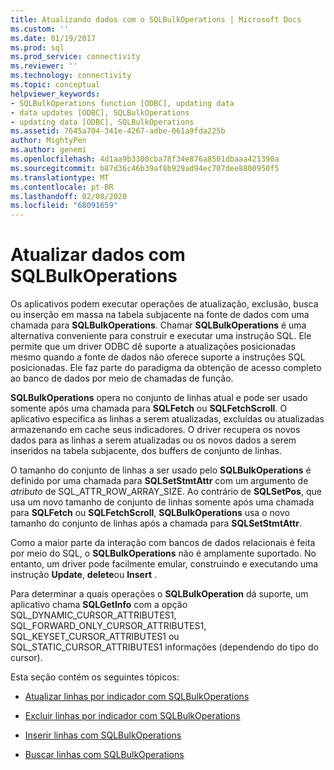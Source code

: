 ```yaml
---
title: Atualizando dados com o SQLBulkOperations | Microsoft Docs
ms.custom: ''
ms.date: 01/19/2017
ms.prod: sql
ms.prod_service: connectivity
ms.reviewer: ''
ms.technology: connectivity
ms.topic: conceptual
helpviewer_keywords:
- SQLBulkOperations function [ODBC], updating data
- data updates [ODBC], SQLBulkOperations
- updating data [ODBC], SQLBulkOperations
ms.assetid: 7645a704-341e-4267-adbe-061a9fda225b
author: MightyPen
ms.author: genemi
ms.openlocfilehash: 4d1aa9b3300cba78f34e876a8501dbaaa421390a
ms.sourcegitcommit: b87d36c46b39af8b929ad94ec707dee8800950f5
ms.translationtype: MT
ms.contentlocale: pt-BR
ms.lasthandoff: 02/08/2020
ms.locfileid: "68091659"
---
```

# <a name="updating-data-with-sqlbulkoperations"></a>Atualizar dados com SQLBulkOperations
Os aplicativos podem executar operações de atualização, exclusão, busca ou inserção em massa na tabela subjacente na fonte de dados com uma chamada para **SQLBulkOperations**. Chamar **SQLBulkOperations** é uma alternativa conveniente para construir e executar uma instrução SQL. Ele permite que um driver ODBC dê suporte a atualizações posicionadas mesmo quando a fonte de dados não oferece suporte a instruções SQL posicionadas. Ele faz parte do paradigma da obtenção de acesso completo ao banco de dados por meio de chamadas de função.  
  
 **SQLBulkOperations** opera no conjunto de linhas atual e pode ser usado somente após uma chamada para **SQLFetch** ou **SQLFetchScroll**. O aplicativo especifica as linhas a serem atualizadas, excluídas ou atualizadas armazenando em cache seus indicadores. O driver recupera os novos dados para as linhas a serem atualizadas ou os novos dados a serem inseridos na tabela subjacente, dos buffers de conjunto de linhas.  
  
 O tamanho do conjunto de linhas a ser usado pelo **SQLBulkOperations** é definido por uma chamada para **SQLSetStmtAttr** com um argumento de *atributo* de SQL_ATTR_ROW_ARRAY_SIZE. Ao contrário de **SQLSetPos**, que usa um novo tamanho de conjunto de linhas somente após uma chamada para **SQLFetch** ou **SQLFetchScroll**, **SQLBulkOperations** usa o novo tamanho do conjunto de linhas após a chamada para **SQLSetStmtAttr**.  
  
 Como a maior parte da interação com bancos de dados relacionais é feita por meio do SQL, o **SQLBulkOperations** não é amplamente suportado. No entanto, um driver pode facilmente emular, construindo e executando uma instrução **Update**, **delete**ou **Insert** .  
  
 Para determinar a quais operações o **SQLBulkOperation** dá suporte, um aplicativo chama **SQLGetInfo** com a opção SQL_DYNAMIC_CURSOR_ATTRIBUTES1, SQL_FORWARD_ONLY_CURSOR_ATTRIBUTES1, SQL_KEYSET_CURSOR_ATTRIBUTES1 ou SQL_STATIC_CURSOR_ATTRIBUTES1 informações (dependendo do tipo do cursor).  
  
 Esta seção contém os seguintes tópicos:  
  
-   [Atualizar linhas por indicador com SQLBulkOperations](../../../odbc/reference/develop-app/updating-rows-by-bookmark-with-sqlbulkoperations.md)  
  
-   [Excluir linhas por indicador com SQLBulkOperations](../../../odbc/reference/develop-app/deleting-rows-by-bookmark-with-sqlbulkoperations.md)  
  
-   [Inserir linhas com SQLBulkOperations](../../../odbc/reference/develop-app/inserting-rows-with-sqlbulkoperations.md)  
  
-   [Buscar linhas com SQLBulkOperations](../../../odbc/reference/develop-app/fetching-rows-with-sqlbulkoperations.md)
